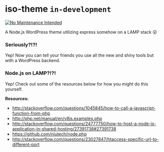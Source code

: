 # iso-theme `in-development`

[![No Maintenance Intended](http://unmaintained.tech/badge.svg)](http://unmaintained.tech/)

A Node.js WordPress theme utilizing express somehow on a LAMP stack :astonished:

### Seriously?!?!

Yep! Now you can tell your friends you use all the new and shiny tools but with a WordPress backend.

### Node.js on LAMP?!?!

Yep! Check out some of the resources below for how you might do this yourself.

**Resources:**

- http://stackoverflow.com/questions/1045845/how-to-call-a-javascript-function-from-php
- http://php.net/manual/en/v8js.examples.php
- http://stackoverflow.com/questions/24777750/how-to-host-a-node-js-application-in-shared-hosting/27391738#27391738
- https://github.com/niutech/node.php
- http://stackoverflow.com/questions/23027847/htaccess-specific-url-to-different-port
